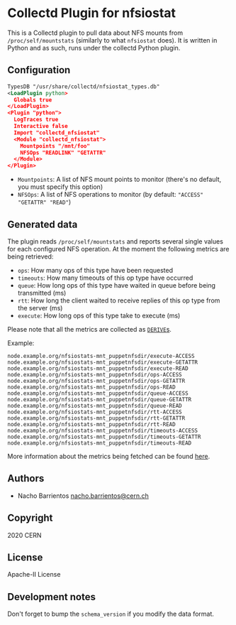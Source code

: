 # Collectd Plugin for nfsiostat 

This is a Collectd plugin to pull data about NFS mounts from
`/proc/self/mountstats` (similarly to what `nfsiostat` does). It is written in
Python and as such, runs under the collectd Python plugin.

## Configuration 

```xml
TypesDB "/usr/share/collectd/nfsiostat_types.db" 
<LoadPlugin python> 
  Globals true 
</LoadPlugin> 
<Plugin "python"> 
  LogTraces true 
  Interactive false 
  Import "collectd_nfsiostat" 
  <Module "collectd_nfsiostat"> 
    Mountpoints "/mnt/foo" 
    NFSOps "READLINK" "GETATTR"
  </Module> 
</Plugin> 
```

* `Mountpoints`: A list of NFS mount points to monitor (there's no default, you
  must specify this option)
* `NFSOps`: A list of NFS operations to monitor (by default: `"ACCESS" "GETATTR" "READ"`)

## Generated data

The plugin reads `/proc/self/mountstats` and reports several single values for
each configured NFS operation. At the moment the following metrics are being
retrieved:

* `ops`: How many ops of this type have been requested
* `timeouts`: How many timeouts of this op type have occurred
* `queue`: How long ops of this type have waited in queue before being transmitted (ms)
* `rtt`: How long the client waited to receive replies of this op type from the server (ms)
* `execute`: How long ops of this type take to execute (ms)

Please note that all the metrics are
collected as [`DERIVE`s](https://collectd.org/wiki/index.php/Data_source).

Example:

```
node.example.org/nfsiostats-mnt_puppetnfsdir/execute-ACCESS
node.example.org/nfsiostats-mnt_puppetnfsdir/execute-GETATTR
node.example.org/nfsiostats-mnt_puppetnfsdir/execute-READ
node.example.org/nfsiostats-mnt_puppetnfsdir/ops-ACCESS
node.example.org/nfsiostats-mnt_puppetnfsdir/ops-GETATTR
node.example.org/nfsiostats-mnt_puppetnfsdir/ops-READ
node.example.org/nfsiostats-mnt_puppetnfsdir/queue-ACCESS
node.example.org/nfsiostats-mnt_puppetnfsdir/queue-GETATTR
node.example.org/nfsiostats-mnt_puppetnfsdir/queue-READ
node.example.org/nfsiostats-mnt_puppetnfsdir/rtt-ACCESS
node.example.org/nfsiostats-mnt_puppetnfsdir/rtt-GETATTR
node.example.org/nfsiostats-mnt_puppetnfsdir/rtt-READ
node.example.org/nfsiostats-mnt_puppetnfsdir/timeouts-ACCESS
node.example.org/nfsiostats-mnt_puppetnfsdir/timeouts-GETATTR
node.example.org/nfsiostats-mnt_puppetnfsdir/timeouts-READ
```

More information about the metrics being fetched can be found
[here](https://www.fsl.cs.stonybrook.edu/~mchen/mountstat-format.txt).

## Authors
* Nacho Barrientos <nacho.barrientos@cern.ch>

## Copyright
2020 CERN

## License
Apache-II License

## Development notes
Don't forget to bump the `schema_version` if you modify the data format.
